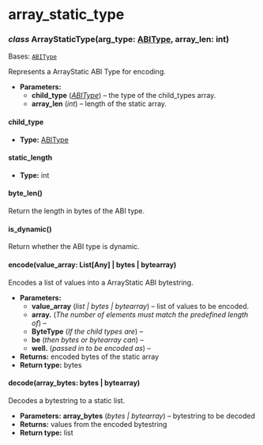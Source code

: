# array_static_type

### *class* ArrayStaticType(arg_type: [ABIType](base_type.md#algosdk.abi.base_type.ABIType), array_len: int)

Bases: [`ABIType`](base_type.md#algosdk.abi.base_type.ABIType)

Represents a ArrayStatic ABI Type for encoding.

* **Parameters:**
  * **child_type** ([*ABIType*](base_type.md#algosdk.abi.base_type.ABIType)) – the type of the child_types array.
  * **array_len** (*int*) – length of the static array.

#### child_type

* **Type:**
  [ABIType](base_type.md#algosdk.abi.base_type.ABIType)

#### static_length

* **Type:**
  int

#### byte_len()

Return the length in bytes of the ABI type.

#### is_dynamic()

Return whether the ABI type is dynamic.

#### encode(value_array: List[Any] | bytes | bytearray)

Encodes a list of values into a ArrayStatic ABI bytestring.

* **Parameters:**
  * **value_array** (*list* *|* *bytes* *|* *bytearray*) – list of values to be encoded.
  * **array.** (*The number* *of* *elements must match the predefined length of*) – 
  * **ByteType** (*If the child types are*) – 
  * **be** (*then bytes* *or* *bytearray can*) – 
  * **well.** (*passed in to be encoded as*) – 
* **Returns:**
  encoded bytes of the static array
* **Return type:**
  bytes

#### decode(array_bytes: bytes | bytearray)

Decodes a bytestring to a static list.

* **Parameters:**
  **array_bytes** (*bytes* *|* *bytearray*) – bytestring to be decoded
* **Returns:**
  values from the encoded bytestring
* **Return type:**
  list
